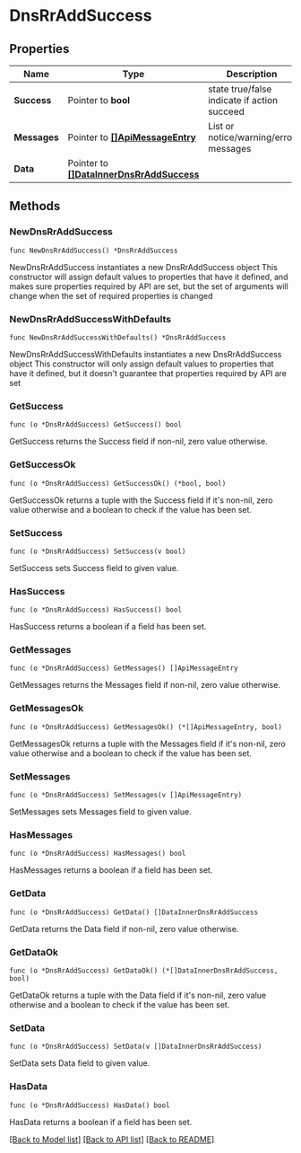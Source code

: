 # DnsRrAddSuccess

## Properties

Name | Type | Description | Notes
------------ | ------------- | ------------- | -------------
**Success** | Pointer to **bool** | state true/false indicate if action succeed | [optional] 
**Messages** | Pointer to [**[]ApiMessageEntry**](ApiMessageEntry.md) | List or notice/warning/error messages | [optional] 
**Data** | Pointer to [**[]DataInnerDnsRrAddSuccess**](DataInnerDnsRrAddSuccess.md) |  | [optional] 

## Methods

### NewDnsRrAddSuccess

`func NewDnsRrAddSuccess() *DnsRrAddSuccess`

NewDnsRrAddSuccess instantiates a new DnsRrAddSuccess object
This constructor will assign default values to properties that have it defined,
and makes sure properties required by API are set, but the set of arguments
will change when the set of required properties is changed

### NewDnsRrAddSuccessWithDefaults

`func NewDnsRrAddSuccessWithDefaults() *DnsRrAddSuccess`

NewDnsRrAddSuccessWithDefaults instantiates a new DnsRrAddSuccess object
This constructor will only assign default values to properties that have it defined,
but it doesn't guarantee that properties required by API are set

### GetSuccess

`func (o *DnsRrAddSuccess) GetSuccess() bool`

GetSuccess returns the Success field if non-nil, zero value otherwise.

### GetSuccessOk

`func (o *DnsRrAddSuccess) GetSuccessOk() (*bool, bool)`

GetSuccessOk returns a tuple with the Success field if it's non-nil, zero value otherwise
and a boolean to check if the value has been set.

### SetSuccess

`func (o *DnsRrAddSuccess) SetSuccess(v bool)`

SetSuccess sets Success field to given value.

### HasSuccess

`func (o *DnsRrAddSuccess) HasSuccess() bool`

HasSuccess returns a boolean if a field has been set.

### GetMessages

`func (o *DnsRrAddSuccess) GetMessages() []ApiMessageEntry`

GetMessages returns the Messages field if non-nil, zero value otherwise.

### GetMessagesOk

`func (o *DnsRrAddSuccess) GetMessagesOk() (*[]ApiMessageEntry, bool)`

GetMessagesOk returns a tuple with the Messages field if it's non-nil, zero value otherwise
and a boolean to check if the value has been set.

### SetMessages

`func (o *DnsRrAddSuccess) SetMessages(v []ApiMessageEntry)`

SetMessages sets Messages field to given value.

### HasMessages

`func (o *DnsRrAddSuccess) HasMessages() bool`

HasMessages returns a boolean if a field has been set.

### GetData

`func (o *DnsRrAddSuccess) GetData() []DataInnerDnsRrAddSuccess`

GetData returns the Data field if non-nil, zero value otherwise.

### GetDataOk

`func (o *DnsRrAddSuccess) GetDataOk() (*[]DataInnerDnsRrAddSuccess, bool)`

GetDataOk returns a tuple with the Data field if it's non-nil, zero value otherwise
and a boolean to check if the value has been set.

### SetData

`func (o *DnsRrAddSuccess) SetData(v []DataInnerDnsRrAddSuccess)`

SetData sets Data field to given value.

### HasData

`func (o *DnsRrAddSuccess) HasData() bool`

HasData returns a boolean if a field has been set.


[[Back to Model list]](../README.md#documentation-for-models) [[Back to API list]](../README.md#documentation-for-api-endpoints) [[Back to README]](../README.md)


